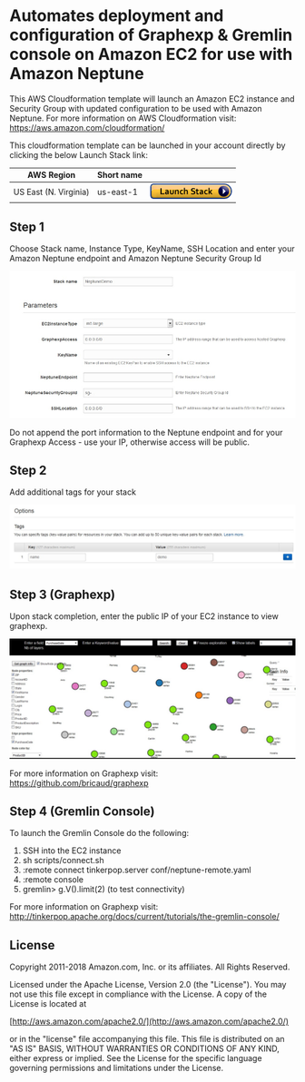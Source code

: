 # Automates deployment and configuration of Graphexp & Gremlin console on Amazon EC2 for use with Amazon Neptune 

This AWS Cloudformation template will launch an Amazon EC2 instance and Security Group with updated configuration to be used with Amazon Neptune. For more information on AWS Cloudformation visit: https://aws.amazon.com/cloudformation/


This cloudformation template can be launched in your account directly by clicking the below Launch Stack link:


| AWS Region | Short name | | 
| -- | -- | -- |
| US East (N. Virginia) | us-east-1 | [![cloudformation-launch-button](images/cloudformation-launch-stack.png)](https://console.aws.amazon.com/cloudformation/home?region=us-east-1#/stacks/new?stackName=NeptuneDemo&templateURL=https://s3.amazonaws.com/neptune-labs/cloudformation/gremlin-client-tools-cfn.json) |


## Step 1

Choose Stack name, Instance Type, KeyName, SSH Location and enter your Amazon Neptune endpoint and Amazon Neptune Security Group Id

![cloudformation](images/step1.jpg)

Do not append the port information to the Neptune endpoint and for your Graphexp Access - use your IP, otherwise access will be public.


## Step 2

Add additional tags for your stack

![cloudformation](images/step2.jpg)


## Step 3 (Graphexp)

Upon stack completion, enter the public IP of your EC2 instance to view graphexp.

![cloudformation](images/step3.jpg)

For more information on Graphexp visit: https://github.com/bricaud/graphexp

## Step 4 (Gremlin Console)

To launch the Gremlin Console do the following: 

1. SSH into the EC2 instance
2. sh scripts/connect.sh
3. :remote connect tinkerpop.server conf/neptune-remote.yaml
4. :remote console
5. gremlin> g.V().limit(2) (to test connectivity)


For more information on Graphexp visit: http://tinkerpop.apache.org/docs/current/tutorials/the-gremlin-console/

## License

Copyright 2011-2018 Amazon.com, Inc. or its affiliates. All Rights Reserved.

Licensed under the Apache License, Version 2.0 (the "License"). You may not use this file except in compliance with the License. A copy of the License is located at

[http://aws.amazon.com/apache2.0/](http://aws.amazon.com/apache2.0/)

or in the "license" file accompanying this file. This file is distributed on an "AS IS" BASIS, WITHOUT WARRANTIES OR CONDITIONS OF ANY KIND, either express or implied. See the License for the specific language governing permissions and limitations under the License.








